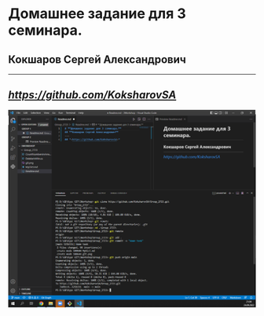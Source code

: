 # **Домашнее задание для 3 семинара.**
## **Кокшаров Сергей Александрович**
---
## *<https://github.com/KoksharovSA>*
![Скриншот](Scr.png)